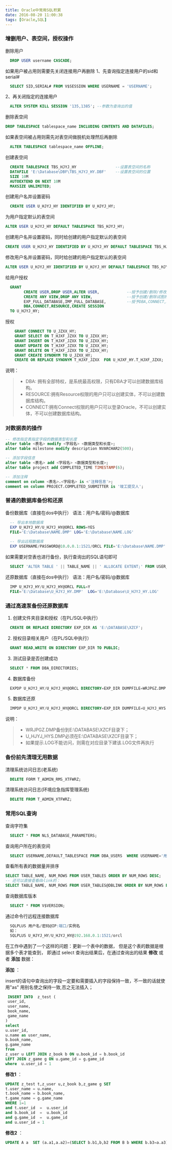 ```yaml
---
title: Oracle中常用SQL积累
date: 2016-08-20 11:00:38
tags: [Oracle,SQL]
---
```


### 增删用户、表空间，授权操作
删除用户
``` SQL
  DROP USER username CASCADE;
```

如果用户被占用则需要先关闭连接用户再删除
1、先查询指定连接用户的sid和serial#
``` SQL
  SELECT SID,SERIAL# FROM V$SESSION WHERE USERNAME = 'USERNAME';
```
2、再关闭指定的连接用户
``` SQL
  ALTER SYSTEM KILL SESSION '135,1385'; --参数为查询出的值
```

<!-- more -->

删除表空间
``` SQL
DROP TABLESPACE tablespace_name INCLUDING CONTENTS AND DATAFILES;
```

如果表空间被占用则需先对表空间做脱机处理然后再删除
``` SQL
  ALTER TABLESPACE tablespace_name OFFLINE;
```

创建表空间
``` SQL
  CREATE TABLESPACE TBS_HJYJ_HY                 --设置表空间的名称
  DATAFILE 'E:\Database\DBF\TBS_HJYJ_HY.DBF'    --设置表空间的位置
  SIZE 10M
  AUTOEXTEND ON NEXT 10M
  MAXSIZE UNLIMITED;
```

创建用户名并设置密码
``` SQL
  CREATE USER U_HJYJ_HY IDENTIFIED BY U_HJYJ_HY;
```

为用户指定默认的表空间
``` SQL
ALTER USER U_HJYJ_HY DEFAULT TABLESPACE TBS_HJYJ_HY;
```

创建用户名并设置密码，同时给创建的用户指定默认的表空间
``` SQL
CREATE USER U_HJYJ_HY IDENTIFIED BY U_HJYJ_HY DEFAULT TABLESPACE TBS_HJYJ_HY;
```

修改用户名并设置密码，同时给创建的用户指定默认的表空间
``` SQL
ALTER USER U_HJYJ_HY IDENTIFIED BY U_HJYJ_HY DEFAULT TABLESPACE TBS_HJYJ_HY;
```

给用户授权
``` SQL
  GRANT
        CREATE USER,DROP USER,ALTER USER,            --授予创建/删除/修改用户的权限
        CREATE ANY VIEW,DROP ANY VIEW,               --授予创建/删除试图的权限
        EXP_FULL_DATABASE,IMP_FULL_DATABASE,         --授予DBA,CONNECT,RESOURCE,CREATE SESSION权限
        DBA,CONNECT,RESOURCE,CREATE SESSION
  TO U_HJYJ_HY;
```

授权
``` SQL
    GRANT CONNECT TO U_JZXX_HY;
    GRANT SELECT ON T_HJXF_JZXX TO U_JZXX_HY;
    GRANT INSERT ON T_HJXF_JZXX TO U_JZXX_HY;
    GRANT UPDATE ON T_HJXF_JZXX TO U_JZXX_HY;
    GRANT DELETE ON T_HJXF_JZXX TO U_JZXX_HY;
    GRANT CREATE SYNONYM TO U_JZXX_HY;
    CREATE OR REPLACE SYNONYM T_HJXF_JZXX  FOR U_HJXF_HY.T_HJXF_JZXX;
```

说明：
> * DBA: 拥有全部特权，是系统最高权限，只有DBA才可以创建数据库结构。
> * RESOURCE:拥有Resource权限的用户只可以创建实体，不可以创建数据库结构。
> * CONNECT:拥有Connect权限的用户只可以登录Oracle，不可以创建实体，不可以创建数据库结构。

### 对数据表的操作

``` sql
-- 修改指定表指定字段的数据类型和长度
alter table <表名> modify <字段名> <数据类型和长度>;
alter table milestone modify description NVARCHAR2(500);

-- 添加字段信息
alter table <表名> add <字段名> <数据类型和长度>;
alter table project add COMPLETED_TIME TIMESTAMP(6);

-- 添加注释
comment on column <表名>.<字段名> is <'注释信息'>;
comment on column PROJECT.COMPLETED_SUBMITTER is '竣工提交人';
```





### 普通的数据库备份和还原

备份数据库（直接在dos中执行）   语法：用户名/密码/@数据库
``` SQL
  -- 导出本地数据库
  EXP U_HJYJ_HY/U_HJYJ_HY@ORCL ROWS=YES
  FILE='E:\Database\NAME.DMP' LOG='E:\Database\NAME.LOG'
  
  -- 导出远程数据库
  EXP USERNAME/PASSWORD@10.0.0.1:1521/ORCL FILE='E:\Database\NAME.DMP'              LOG='E:\Database\NAME.LOG' ROWS=YES
```

如果需要对空表也进行备份，执行查询出的SQL语句即可
``` SQL
  SELECT 'ALTER TABLE ' || TABLE_NAME || ' ALLOCATE EXTENT;' FROM USER_TABLES WHERE NUM_ROWS = 0;  
```

还原数据库（直接在dos中执行）  语法：用户名/密码/@数据库
``` SQL
  IMP U_HJYJ_HY/U_HJYJ_HY@ORCL FULL=Y
  FILE='E:\Database\U_HJYJ_HY.DMP'  LOG='E:\Database\U_HJYJ_HY.LOG'
```


### 通过高速泵备份还原数据库

1. 创建文件夹目录和授权（在PL/SQL中执行）
``` SQL
  CREATE OR REPLACE DIRECTORY EXP_DIR AS 'E:\DATABASE\XZCF';
```
2. 授权目录相关用户（在PL/SQL中执行）
``` SQL
  GRANT READ,WRITE ON DIRECTORY EXP_DIR TO PUBLIC;
```
3. 测试目录是否创建成功
``` SQL
  SELECT * FROM DBA_DIRECTORIES;
```

4. 数据库备份
``` SQL
  EXPDP U_HJYJ_HY/U_HJYJ_HY@ORCL DIRECTORY=EXP_DIR DUMPFILE=WRJPGZ.DMP LOGFILE=WRJPGZ.LOG;
```

5. 数据库还原
``` SQL
  IMPDP U_HJYJ_HY/U_HJYJ_HY@ORCL DIRECTORY=EXP_DIR DUMPFILE=U_HJYJ_HYS.DMP LOGFILE=U_HJYJ_HYS.LOG;
```
说明：
> * WRJPGZ.DMP备份到E:\DATABASE\XZCF目录下；
> * U_HJYJ_HYS.DMP必须在E:\DATABASE\XZCF目录下；
> * 如果提示.LOG不能访问，则需在对应目录下建该.LOG文件再执行

### 备份前先清理无用数据

清理系统访问日志(老系统)
``` SQL
  DELETE FORM T_ADMIN_RMS_XTFWRZ;
```

清理系统访问日志(环境应急指挥管理系统)
``` SQL
  DELETE FROM T_ADMIN_XTFWRZ;
```

### 常用SQL查询
查询字符集
``` SQL
  SELECT * FROM NLS_DATABASE_PARAMETERS;
```

查询用户所在的表空间
``` SQL
  SELECT USERNAME,DEFAULT_TABLESPACE FROM DBA_USERS  WHERE USERNAME='用户名';
```

查看所有表的数据量并排序

``` sql
SELECT TABLE_NAME, NUM_ROWS FROM USER_TABLES ORDER BY NUM_ROWS DESC;
-- 还可以直接查看dblink的：
SELECT TABLE_NAME, NUM_ROWS FROM USER_TABLES@DBLINK ORDER BY NUM_ROWS DESC;
```

查询数据库版本

``` SQL
  SELECT * FROM V$VERSION;
```
通过命令行远程连接数据库
``` SQL
  SQLPLUS 用户名/密码@IP:端口/实例名
  如：
  SQLPLUS U_HJYJ_HY/U_HJYJ_HY@192.168.0.1:1521/orcl
```

在工作中遇到了一个这样的问题：更新一个表中的数据， 但是这个表的数据是根据多个表才能查到， 即通过 select 查询出结果后，在通过查询出的结果 **修改** 或者 **添加** 数据： 

**添加** ：

insert的语句中查询出的字段一定要和需要插入的字段保持一致，不一致的话就使用"as" 用别名使之保持一致,否之无法插入；

``` sql
 INSERT INTO  z_test (  
 user_id,  
 user_name,  
 book_name,  
 game_name  
)  
select   
u.user_id,  
u.name as user_name,  
b.book_name,  
g.game_name   
from   
z_user u LEFT JOIN z_book b ON u.book_id = b.book_id   
LEFT JOIN z_game g ON u.game_id = g.game_id   
where  u.user_id = 1  
```

**修改1** ：

``` sql
UPDATE z_test t,z_user u,z_book b,z_game g SET  
t.user_name = u.name,  
t.book_name = b.book_name,  
t.game_name = g.game_name  
WHERE 1=1  
and t.user_id  =  u.user_id  
and b.book_id  =  u.book_id  
and g.game_id  =  u.game_id  
and u.user_id = 1  
```

**修改2** ：

``` sql
UPDATE A a  SET (a.a1,a.a2)=(SELECT b.b1,b,b2 FROM B b WHERE b.b3=a.a3)
```

